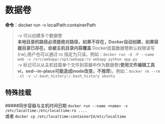# 数据卷

**命令**：docker run -v localPath:containerPath
> -v 可以创建多个数据卷 <br>
> **本地目录的路径必须是绝对路径，如果不存在，Docker自动创建，如果容器目录已存在，会被主机目录内容覆盖**
> Docker挂载数据卷默认权限读写(rw),用户也可以通过 ro 指定为只读。例如：`docker run -d -P --name web -v /src/webapp:/opt/webapp:ro webapp python app.py`<br>
> -v 标记可以从主机挂载单个文件到容器中作为数据卷(**使用文件编辑工具vi，sed--in-place可能造成inode改变，不推荐**)。例如：`docker rm --rm -it -v ~/.bash_history:/.bash_history ubuntu`


特殊挂载
-------
#####同步容器与主机时间日期
`docker run --name <name> -v /etc/localtime:/etc/localtime:ro ....`<br>
或者 `docker cp /etc/localtime:containerId/etc/localtime`
